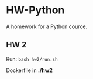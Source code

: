 # HW-Python
A homework for a Python cource.

## HW 2
Run: `bash hw2/run.sh`

Dockerfile in **./hw2**
